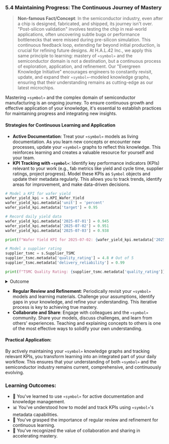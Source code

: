 ### 5.4 Maintaining Progress: The Continuous Journey of Mastery

> **Non-famous Fact/Concept**: In the semiconductor industry, even after a chip is designed, fabricated, and shipped, its journey isn't over. "Post-silicon validation" involves testing the chip in real-world applications, often uncovering subtle bugs or performance bottlenecks that were missed during pre-silicon simulation. This continuous feedback loop, extending far beyond initial production, is crucial for refining future designs. At H.A.L.42 Inc., we apply this same principle to learning: mastery of `«symbol»` and the semiconductor domain is not a destination, but a continuous process of exploration, application, and refinement. Our "Evergreen Knowledge Initiative" encourages engineers to constantly revisit, update, and expand their `«symbol»`-modeled knowledge graphs, ensuring that their understanding remains as cutting-edge as our latest microchips.

Mastering `«symbol»` and the complex domain of semiconductor manufacturing is an ongoing journey. To ensure continuous growth and effective application of your knowledge, it's essential to establish practices for maintaining progress and integrating new insights.

#### Strategies for Continuous Learning and Application

*   **Active Documentation**: Treat your `«symbol»` models as living documentation. As you learn new concepts or encounter new processes, update your `«symbol»` graphs to reflect this knowledge. This reinforces learning and creates a valuable resource for yourself and your team.
*   **KPI Tracking with `«symbol»`**: Identify key performance indicators (KPIs) relevant to your work (e.g., fab metrics like yield and cycle time, supplier ratings, project progress). Model these KPIs as `Symbol` objects and update their metadata regularly. This allows you to track trends, identify areas for improvement, and make data-driven decisions.

```python
# Model a KPI for wafer yield
wafer_yield_kpi = s.KPI_Wafer_Yield
wafer_yield_kpi.metadata['unit'] = 'percent'
wafer_yield_kpi.metadata['target'] = 0.95

# Record daily yield data
wafer_yield_kpi.metadata['2025-07-01'] = 0.945
wafer_yield_kpi.metadata['2025-07-02'] = 0.951
wafer_yield_kpi.metadata['2025-07-03'] = 0.938

print(f"Wafer Yield KPI for 2025-07-02: {wafer_yield_kpi.metadata['2025-07-02']:.2%}")

# Model a supplier rating
supplier_tsmc = s.Supplier_TSMC
supplier_tsmc.metadata['quality_rating'] = 4.8 # Out of 5
supplier_tsmc.metadata['delivery_reliability'] = 0.99

print(f"TSMC Quality Rating: {supplier_tsmc.metadata['quality_rating']}")
```
<details>
<summary>Outcome</summary>

```text
Wafer Yield KPI for 2025-07-02: 95.10%
TSMC Quality Rating: 4.8
```
</details>

*   **Regular Review and Refinement**: Periodically revisit your `«symbol»` models and learning materials. Challenge your assumptions, identify gaps in your knowledge, and refine your understanding. This iterative process is key to achieving true mastery.
*   **Collaborate and Share**: Engage with colleagues and the `«symbol»` community. Share your models, discuss challenges, and learn from others' experiences. Teaching and explaining concepts to others is one of the most effective ways to solidify your own understanding.

#### Practical Application:

By actively maintaining your `«symbol»` knowledge graphs and tracking relevant KPIs, you transform learning into an integrated part of your daily workflow. This ensures that your understanding of both `«symbol»` and the semiconductor industry remains current, comprehensive, and continuously evolving.

### Learning Outcomes:

*   📝 You've learned to use `«symbol»` for active documentation and knowledge management.
*   📊 You've understood how to model and track KPIs using `«symbol»`'s metadata capabilities.
*   🔄 You've grasped the importance of regular review and refinement for continuous learning.
*   🤝 You've recognized the value of collaboration and sharing in accelerating mastery.

